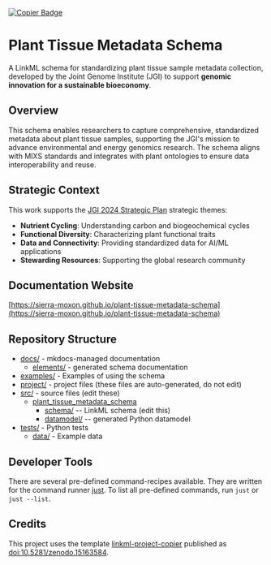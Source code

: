 <a href="https://github.com/dalito/linkml-project-copier"><img src="https://img.shields.io/endpoint?url=https://raw.githubusercontent.com/copier-org/copier/master/img/badge/badge-grayscale-inverted-border-teal.json" alt="Copier Badge" style="max-width:100%;"/></a>

# Plant Tissue Metadata Schema

A LinkML schema for standardizing plant tissue sample metadata collection, developed by the Joint Genome Institute (JGI) to support **genomic innovation for a sustainable bioeconomy**.

## Overview

This schema enables researchers to capture comprehensive, standardized metadata about plant tissue samples, supporting the JGI's mission to advance environmental and energy genomics research. The schema aligns with MIXS standards and integrates with plant ontologies to ensure data interoperability and reuse.

## Strategic Context

This work supports the [JGI 2024 Strategic Plan](https://jgi.doe.gov/strategic-plan) strategic themes:
- **Nutrient Cycling**: Understanding carbon and biogeochemical cycles
- **Functional Diversity**: Characterizing plant functional traits
- **Data and Connectivity**: Providing standardized data for AI/ML applications  
- **Stewarding Resources**: Supporting the global research community

## Documentation Website

[https://sierra-moxon.github.io/plant-tissue-metadata-schema](https://sierra-moxon.github.io/plant-tissue-metadata-schema)

## Repository Structure

* [docs/](docs/) - mkdocs-managed documentation
  * [elements/](docs/elements/) - generated schema documentation
* [examples/](examples/) - Examples of using the schema
* [project/](project/) - project files (these files are auto-generated, do not edit)
* [src/](src/) - source files (edit these)
  * [plant_tissue_metadata_schema](src/plant_tissue_metadata_schema)
    * [schema/](src/plant_tissue_metadata_schema/schema) -- LinkML schema
      (edit this)
    * [datamodel/](src/plant_tissue_metadata_schema/datamodel) -- generated
      Python datamodel
* [tests/](tests/) - Python tests
  * [data/](tests/data) - Example data

## Developer Tools

There are several pre-defined command-recipes available.
They are written for the command runner [just](https://github.com/casey/just/). To list all pre-defined commands, run `just` or `just --list`.

## Credits

This project uses the template [linkml-project-copier](https://github.com/dalito/linkml-project-copier) published as [doi:10.5281/zenodo.15163584](https://doi.org/10.5281/zenodo.15163584).
